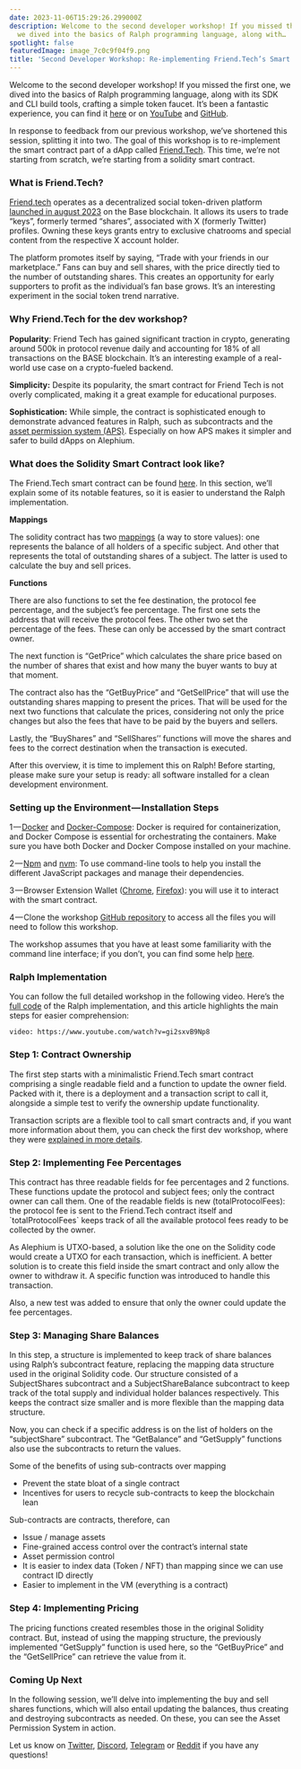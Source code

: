 ```yaml
---
date: 2023-11-06T15:29:26.299000Z
description: Welcome to the second developer workshop! If you missed the first one,
  we dived into the basics of Ralph programming language, along with…
spotlight: false
featuredImage: image_7c0c9f04f9.png
title: 'Second Developer Workshop: Re-implementing Friend.Tech’s Smart Contract in Ralph'
---
```


Welcome to the second developer workshop! If you missed the first one, we dived into the basics of Ralph programming language, along with its SDK and CLI build tools, crafting a simple token faucet. It’s been a fantastic experience, you can find it <a href="https://medium.com/@alephium/first-developer-workshop-build-a-token-faucet-a6bb2aa7bf68" class="markup--anchor markup--p-anchor" data-href="https://medium.com/@alephium/first-developer-workshop-build-a-token-faucet-a6bb2aa7bf68" target="_blank">here</a> or on <a href="https://www.youtube.com/watch?v=YblUxEcXQuY" class="markup--anchor markup--p-anchor" data-href="https://www.youtube.com/watch?v=YblUxEcXQuY" rel="noopener" target="_blank">YouTube</a> and <a href="https://github.com/alephium/dev-workshop-01" class="markup--anchor markup--p-anchor" data-href="https://github.com/alephium/dev-workshop-01" rel="noopener" target="_blank">GitHub</a>.

In response to feedback from our previous workshop, we’ve shortened this session, splitting it into two. The goal of this workshop is to re-implement the smart contract part of a dApp called <a href="https://www.friend.tech/" class="markup--anchor markup--p-anchor" data-href="https://www.friend.tech/" rel="noopener" target="_blank">Friend.Tech</a>. This time, we’re not starting from scratch, we’re starting from a solidity smart contract.

### What is Friend.Tech?

<a href="https://twitter.com/friendtech" class="markup--anchor markup--p-anchor" data-href="https://twitter.com/friendtech" rel="noopener" target="_blank">Friend.tech</a> operates as a decentralized social token-driven platform <a href="https://decrypt.co/resources/what-is-friend-tech-the-social-token-driven-decentralized-social-network" class="markup--anchor markup--p-anchor" data-href="https://decrypt.co/resources/what-is-friend-tech-the-social-token-driven-decentralized-social-network" rel="noopener" target="_blank">launched in august 2023</a> on the Base blockchain. It allows its users to trade “keys”, formerly termed “shares”, associated with X (formerly Twitter) profiles. Owning these keys grants entry to exclusive chatrooms and special content from the respective X account holder.

The platform promotes itself by saying, “Trade with your friends in our marketplace.” Fans can buy and sell shares, with the price directly tied to the number of outstanding shares. This creates an opportunity for early supporters to profit as the individual’s fan base grows. It’s an interesting experiment in the social token trend narrative.

### Why Friend.Tech for the dev workshop?

**Popularity**: Friend Tech has gained significant traction in crypto, generating around 500k in protocol revenue daily and accounting for 18% of all transactions on the BASE blockchain. It’s an interesting example of a real-world use case on a crypto-fueled backend.

**Simplicity:** Despite its popularity, the smart contract for Friend Tech is not overly complicated, making it a great example for educational purposes.

**Sophistication:** While simple, the contract is sophisticated enough to demonstrate advanced features in Ralph, such as subcontracts and the <a href="https://medium.com/@alephium/alephiums-aps-eliminating-evm-token-approval-risks-5407e7e70a33" class="markup--anchor markup--p-anchor" data-href="https://medium.com/@alephium/alephiums-aps-eliminating-evm-token-approval-risks-5407e7e70a33" target="_blank">asset permission system (APS)</a>. Especially on how APS makes it simpler and safer to build dApps on Alephium.

### What does the Solidity Smart Contract look like?

The Friend.Tech smart contract can be found <a href="https://basescan.org/address/0xcf205808ed36593aa40a44f10c7f7c2f67d4a4d4#code" class="markup--anchor markup--p-anchor" data-href="https://basescan.org/address/0xcf205808ed36593aa40a44f10c7f7c2f67d4a4d4#code" rel="noopener" target="_blank">here</a>. In this section, we’ll explain some of its notable features, so it is easier to understand the Ralph implementation.

**Mappings**

The solidity contract has two <a href="https://docs.soliditylang.org/en/v0.8.22/types.html#mapping-types" class="markup--anchor markup--p-anchor" data-href="https://docs.soliditylang.org/en/v0.8.22/types.html#mapping-types" rel="noopener" target="_blank">mappings</a> (a way to store values): one represents the balance of all holders of a specific subject. And other that represents the total of outstanding shares of a subject. The latter is used to calculate the buy and sell prices.

<figure id="3dcb" class="graf graf--figure graf--iframe graf-after--p">

</figure>

**Functions**

There are also functions to set the fee destination, the protocol fee percentage, and the subject’s fee percentage. The first one sets the address that will receive the protocol fees. The other two set the percentage of the fees. These can only be accessed by the smart contract owner.

<figure id="49e9" class="graf graf--figure graf--iframe graf-after--p">

</figure>

The next function is “GetPrice” which calculates the share price based on the number of shares that exist and how many the buyer wants to buy at that moment.

<figure id="6892" class="graf graf--figure graf--iframe graf-after--p">

</figure>

The contract also has the “GetBuyPrice” and “GetSellPrice” that will use the outstanding shares mapping to present the prices. That will be used for the next two functions that calculate the prices, considering not only the price changes but also the fees that have to be paid by the buyers and sellers.

<figure id="a8d1" class="graf graf--figure graf--iframe graf-after--p">

</figure>

Lastly, the “BuyShares” and “SellShares’’ functions will move the shares and fees to the correct destination when the transaction is executed.

<figure id="c742" class="graf graf--figure graf--iframe graf-after--p">

</figure>

After this overview, it is time to implement this on Ralph! Before starting, please make sure your setup is ready: all software installed for a clean development environment.

### Setting up the Environment — Installation Steps

1 — <a href="https://docs.docker.com/get-docker/" class="markup--anchor markup--p-anchor" data-href="https://docs.docker.com/get-docker/" rel="noopener" target="_blank">Docker</a> and <a href="https://docs.docker.com/compose/install/" class="markup--anchor markup--p-anchor" data-href="https://docs.docker.com/compose/install/" rel="noopener" target="_blank">Docker-Compose</a>: Docker is required for containerization, and Docker Compose is essential for orchestrating the containers. Make sure you have both Docker and Docker Compose installed on your machine.

2 — <a href="https://www.npmjs.com/" class="markup--anchor markup--p-anchor" data-href="https://www.npmjs.com/" rel="noopener" target="_blank">Npm</a> and <a href="https://github.com/nvm-sh/nvm" class="markup--anchor markup--p-anchor" data-href="https://github.com/nvm-sh/nvm" rel="noopener" target="_blank">nvm</a>: To use command-line tools to help you install the different JavaScript packages and manage their dependencies.

3 — Browser Extension Wallet (<a href="https://chrome.google.com/webstore/detail/alephium-extension-wallet/gdokollfhmnbfckbobkdbakhilldkhcj" class="markup--anchor markup--p-anchor" data-href="https://chrome.google.com/webstore/detail/alephium-extension-wallet/gdokollfhmnbfckbobkdbakhilldkhcj" rel="noopener" target="_blank">Chrome</a>, <a href="https://addons.mozilla.org/en-US/firefox/addon/alephiumextensionwallet/" class="markup--anchor markup--p-anchor" data-href="https://addons.mozilla.org/en-US/firefox/addon/alephiumextensionwallet/" rel="noopener" target="_blank">Firefox</a>): you will use it to interact with the smart contract.

4 — Clone the workshop <a href="https://github.com/alephium/dev-workshop-02" class="markup--anchor markup--p-anchor" data-href="https://github.com/alephium/dev-workshop-02" rel="noopener" target="_blank">GitHub repository</a> to access all the files you will need to follow this workshop.

The workshop assumes that you have at least some familiarity with the command line interface; if you don’t, you can find some help <a href="https://www.youtube.com/watch?v=YblUxEcXQuY&amp;t=115s" class="markup--anchor markup--p-anchor" data-href="https://www.youtube.com/watch?v=YblUxEcXQuY&amp;t=115s" rel="noopener" target="_blank">here</a>.

### Ralph Implementation

You can follow the full detailed workshop in the following video. Here’s the <a href="https://github.com/alephium/dev-workshop-02/blob/session-1/contracts/friend_tech.ral" class="markup--anchor markup--p-anchor" data-href="https://github.com/alephium/dev-workshop-02/blob/session-1/contracts/friend_tech.ral" rel="noopener" target="_blank">full code</a> of the Ralph implementation, and this article highlights the main steps for easier comprehension:

`video: https://www.youtube.com/watch?v=gi2sxvB9Np8`

### Step 1: Contract Ownership

The first step starts with a minimalistic Friend.Tech smart contract comprising a single readable field and a function to update the owner field. Packed with it, there is a deployment and a transaction script to call it, alongside a simple test to verify the ownership update functionality.

Transaction scripts are a flexible tool to call smart contracts and, if you want more information about them, you can check the first dev workshop, where they were <a href="https://www.youtube.com/watch?v=YblUxEcXQuY&amp;t=2080s" class="markup--anchor markup--p-anchor" data-href="https://www.youtube.com/watch?v=YblUxEcXQuY&amp;t=2080s" rel="noopener" target="_blank">explained in more details</a>.

<figure id="7168" class="graf graf--figure graf--iframe graf-after--p">

</figure>

### Step 2: Implementing Fee Percentages

This contract has three readable fields for fee percentages and 2 functions. These functions update the protocol and subject fees; only the contract owner can call them. One of the readable fields is new (totalProtocolFees): the protocol fee is sent to the Friend.Tech contract itself and \`totalProtocolFees\` keeps track of all the available protocol fees ready to be collected by the owner.

<figure id="3abb" class="graf graf--figure graf--iframe graf-after--p">

</figure>

As Alephium is UTXO-based, a solution like the one on the Solidity code would create a UTXO for each transaction, which is inefficient. A better solution is to create this field inside the smart contract and only allow the owner to withdraw it. A specific function was introduced to handle this transaction.

<figure id="c8e8" class="graf graf--figure graf--iframe graf-after--p">

</figure>

Also, a new test was added to ensure that only the owner could update the fee percentages.

### Step 3: Managing Share Balances

In this step, a structure is implemented to keep track of share balances using Ralph’s subcontract feature, replacing the mapping data structure used in the original Solidity code. Our structure consisted of a SubjectShares subcontract and a SubjectShareBalance subcontract to keep track of the total supply and individual holder balances respectively. This keeps the contract size smaller and is more flexible than the mapping data structure.

<figure id="fa40" class="graf graf--figure graf--iframe graf-after--p">

</figure>

Now, you can check if a specific address is on the list of holders on the “subjectShare” subcontract. The “GetBalance” and “GetSupply” functions also use the subcontracts to return the values.

Some of the benefits of using sub-contracts over mapping

- Prevent the state bloat of a single contract
- Incentives for users to recycle sub-contracts to keep the blockchain lean

Sub-contracts are contracts, therefore, can

- Issue / manage assets
- Fine-grained access control over the contract’s internal state
- Asset permission control
- It is easier to index data (Token / NFT) than mapping since we can use contract ID directly
- Easier to implement in the VM (everything is a contract)

### Step 4: Implementing Pricing

The pricing functions created resembles those in the original Solidity contract. But, instead of using the mapping structure, the previously implemented “GetSupply” function is used here, so the “GetBuyPrice” and the “GetSellPrice” can retrieve the value from it.

<figure id="0a7c" class="graf graf--figure graf--iframe graf-after--p">

</figure>

### Coming Up Next

In the following session, we’ll delve into implementing the buy and sell shares functions, which will also entail updating the balances, thus creating and destroying subcontracts as needed. On these, you can see the Asset Permission System in action.

Let us know on <a href="https://twitter.com/alephium" class="markup--anchor markup--p-anchor" data-href="https://twitter.com/alephium" rel="noopener" target="_blank">Twitter</a>, <a href="http://alephium.org/discord" class="markup--anchor markup--p-anchor" data-href="http://alephium.org/discord" rel="noopener" target="_blank">Discord</a>, <a href="https://t.me/alephiumgroup" class="markup--anchor markup--p-anchor" data-href="https://t.me/alephiumgroup" rel="noopener" target="_blank">Telegram</a> or <a href="https://www.reddit.com/r/Alephium/" class="markup--anchor markup--p-anchor" data-href="https://www.reddit.com/r/Alephium/" rel="noopener" target="_blank">Reddit</a> if you have any questions!
